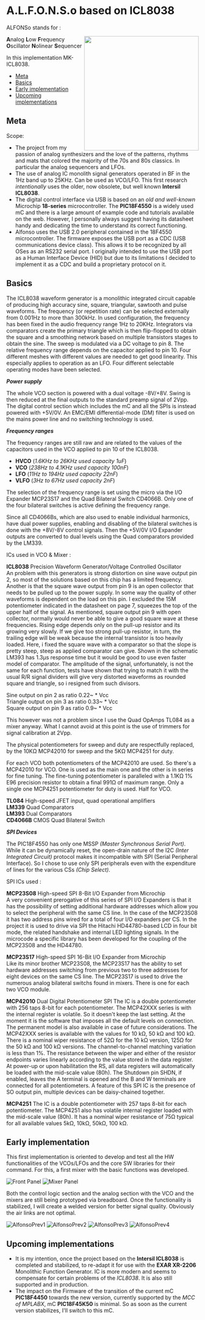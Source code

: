# A.L.F.O.N.S.o based on ICL8038

ALFONSo stands for :

<p align="right">
    <img align="right" width="300px"src="https://user-images.githubusercontent.com/122873753/222533968-67c840fd-441d-4f12-a997-181fa5d1333d.png">
</p>

**A**nalog
**L**ow 
**F**requency 
**O**scillator 
**N**olinear 
**S**equencer

In this implementation MK-ICL8038.

- [Meta](#meta)
- [Basics](#basics)
- [Early implementation](#early-implementation)
- [Upcoming implementations](#upcoming-implementations)

## Meta

Scope:

- The project from my passion of analog synthesizers and the love of the patterns, rhythms and mats that colored the majority of the 70s and 80s classics. In particular the analog sequencers and LFOs.
- The use of analog IC monolith signal generators operated in BF in the 1Hz band up to 25KHz. Can be used as VCO/LFO. This first research *intentionally* uses the older, now obsolete, but well known **Intersil ICL8038**.
- The digital control interface via USB is based on an *old and well-known* Microchip **18-series** microcontroller. The **PIC18F4550** is a widely used mC and there is a large amount of example code and tutorials available on the web.
  However, I personally always suggest having its datasheet handy and dedicating the time to understand its correct functioning.
- Alfonso uses the USB 2.0 peripheral contained in the 18F4550 microcontroller. The firmware exposes the USB port as a CDC (USB communications device class). This allows it to be recognized by all OSes as an RS232 serial port.
  I originally intended to use the USB port as a Human Interface Device (HID) but due to its limitations I decided to implement it as a CDC and build a proprietary protocol on it.
  
## Basics

The ICL8038 waveform generator is a monolithic integrated circuit capable of producing high accuracy sine, square, triangular, sawtooth and pulse waveforms. The frequency (or repetition rate) can be selected externally from 0.001Hz to more than 300kHz.
In used configuration, the frequency has been fixed in the audio frequency range 1Hz to 20KHz. Integrators via comparators create the primary triangle which is then flip-flopped to obtain the square and a smoothing network based on multiple transistors stages to obtain the sine.
The sweep is modulated via a DC voltage to pin 8. The relative frequency range depends on the capacitor applied to pin 10.
Four different meshes with different values are needed to get good linearity. This especially applies to operation as an LFO. Four different selectable operating modes have been selected.

***Power supply***

The whole VCO section is powered with a dual voltage -8V/+8V. Swing is then reduced at the final outputs to the standard preamp signal of 2Vpp.
The digital control section which includes the mC and all the SPIs is instead powered with +5V/0V.
An EMC/EMI differential-mode (DM) filter is used on the mains power line and no switching technology is used.

***Frequency ranges***

The frequency ranges are still raw and are related to the values of the capacitors used in the VCO applied to pin 10 of the ICL8038.

- **HVCO** (*1.6KHz to 26KHz used capacity 1uF*)
- **VCO** (*238Hz to 4.1KHz used capacity 100nF*)
- **LFO** (*11Hz to 194Hz used capacity 22nF*)
- **VLFO** (*3Hz to 67Hz used capacity 2nF*)

The selection of the frequency range is set using the micro via the I/O Expander MCP23S17 and the Quad Bilateral Switch CD4066B.
Only one of the four bilateral switches is active defining the frequency range.

Since all CD4066Bs, which are also used to enable individual harmonics, have dual power supplies, enabling and disabling of the bilateral switches is done with the +8V/-8V control signals. Then the +5V/0V I/O Expander outputs are converted to dual levels using the Quad comparators provided by the LM339.

ICs used in VCO & Mixer :

**ICL8038** Precision Waveform Generator/Voltage Controlled Oscillator<BR>
An problem with this generators is strong distortion on sine wave output pin 2, so most of the solutions based on this chip has a limited frequency.
Another is that the square wave output from pin 9 is an open collector that needs to be pulled up to the power supply. In some way the quality of other waveforms is dependent on the load on this pin. I excluded the 15M potentiometer indicated in the datasheet on page 7, squeezes the top of the upper half of the signal.
As mentioned, square output pin 9 with open collector, normally would never be able to give a good square wave at these frequencies. Rising edge depends only on the pull-up resistor and its growing very slowly. If we give too strong pull-up resistor, in turn, the trailing edge will be weak because the internal transistor is too heavily loaded. 
Here, i fixed the square wave with a comparator so that the slope is pretty steep, steep as applied comparator can give. Shown in the schematic LM393 has 1.3μs response time but it would be good to use even faster model of comparator.
The amplitude of the signal, unfortunately, is not the same for each function, tests have shown that trying to match it with the usual R/R signal dividers will give very distorted waveforms as rounded square and triangle, so i resigned from such divisors.

Sine output on pin 2 as ratio 0.22~ * Vcc<BR>
Triangle output on pin 3 as ratio 0.33~ * Vcc<BR>
Square output on pin 9 as ratio 0.9~ * Vcc<BR>

This however was not a problem since I use the Quad OpAmps TL084 as a mixer anyway. What I cannot avoid at this point is the use of trimmers for signal calibration at 2Vpp.

The physical potentiometers for sweep and duty are respectfully replaced, by the 10KΩ MCP42010 for sweep and the 5KΩ MCP4251 for duty.

For each VCO both potentiometers of the MCP42010 are used. So there's a MCP42010 for VCO. One is used as the main one and the other is in series for fine tuning. The fine-tuning potentiometer is paralleled with a 1.1KΩ 1% E96 precision resistor to obtain a final 991Ω of maximum range. Only a single one MCP4251 potentiometer for duty is used. Half for VCO.

**TL084** High-speed JFET input, quad operational amplifiers<BR>
**LM339** Quad Comparators<BR>
**LM393** Dual Comparators<BR>
**CD4066B** CMOS Quad Bilateral Switch<BR>

***SPI Devices***

The PIC18F4550 has only one MSSP *(Master Synchronous Serial Port)*. While it can be dynamically reset, the open-drain nature of the I2C *(Inter Integrated Circuit)* protocol makes it incompatible with SPI (Serial Peripheral Interface).
So I chose to use only SPI peripherals even with the expenditure of lines for the various CSs *(Chip Select)*.

SPI ICs used :

**MCP23S08** High-speed SPI 8-Bit I/O Expander from Microchip<BR>
A very convenient prerogative of this series of SPI I/O Expanders is that it has the possibility of setting additional hardware addresses which allow you to select the peripheral with the same CS line.
In the case of the MCP23S08 it has two address pins wired for a total of four I/O expanders per CS.
In the project it is used to drive via SPI the Hitachi HD44780-based LCD in four bit mode, the related handshake and internal LED lighting signals.
In the microcode a specific library has been developed for the coupling of the MCP23S08 and the HD44780.

**MCP23S17** High-speed SPI 16-Bit I/O Expander from Microchip<BR>
Like its minor brother MCP23S08, the MCP23S17 has the ability to set hardware addresses switching from previous two to three addresses for eight devices on the same CS line.
The MCP23S17 is used to drive the numerous analog bilateral switchs found in mixers. There is one for each two VCO module.
    
**MCP42010** Dual Digital Potentiometer SPI
The IC is a double potentiometer with 256 taps 8-bit for each potentiometer. The MCP42XXX series is with the internal register is volatile. So it doesn't keep the last setting. At the moment it is the software that imposes all the default levels on connection. The permanent model is also available in case of future considerations.
The MCP42XXX series is available with the values for 10 kΩ, 50 kΩ and 100 kΩ. There is a nominal wiper resistance of 52Ω for the 10 kΩ version, 125Ω for the 50 kΩ and 100 kΩ versions. The channel-to-channel matching variation is less than 1%. The resistance between the wiper and either of the resistor endpoints varies linearly according to the value stored in the data register. At power-up or upon habilitation the RS, all data registers will automatically be loaded with the mid-scale value (80h). The Shutdown pin SHDN, if enabled, leaves the A terminal is opened and the B and W terminals are connected for all potentiometers.
A feature of this SPI IC is the presence of SO output pin, multiple devices can be daisy-chained together.
    
**MCP4251**
The IC is a double potentiometer with 257 taps 8-bit for each potentiometer. The MCP4251 also has volatile internal register loaded with the mid-scale value (80h).
It has a nominal wiper resistance of 75Ω typical for all available values 5kΩ, 10kΩ, 50kΩ, 100 kΩ.

## Early implementation

This first implementation is oriented to develop and test all the HW functionalities of the VCOs/LFOs and the core SW libraries for their command.
For this, a first mixer with the basic functions was developed.

![Front Panel](https://user-images.githubusercontent.com/122873753/226573256-fed9c808-4e0c-47b5-81cf-c3ab95d98092.png)
![Mixer Panel](https://user-images.githubusercontent.com/122873753/226573380-3f527885-a70a-4488-9e40-b10083d6392b.png)

Both the control logic section and the analog section with the VCO and the mixers are still being prototyped via breadboard.
Once the functionality is stabilized, I will create a welded version for better signal quality. Obviously the air links are not optimal.
    
![AlfonsoPrev1](https://user-images.githubusercontent.com/122873753/227480448-d9f88da3-b6e7-4724-b1cf-c95f1440d193.jpg)
![AlfonsoPrev2](https://user-images.githubusercontent.com/122873753/227480695-c834970d-64e1-446c-83c7-bf464703e895.jpg)
![AlfonsoPrev3](https://user-images.githubusercontent.com/122873753/227480808-3e7da815-fb0a-47a2-801a-90feb77df93e.jpg)
![AlfonsoPrev4](https://user-images.githubusercontent.com/122873753/214313670-8de575b0-895b-4a02-b9fe-d2fca62c175e.jpg)

## Upcoming implementations

- It is my intention, once the project based on the **Intersil ICL8038** is completed and stabilized, to re-adapt it for use with the **EXAR XR-2206** Monolithic Function Generator.
  IC is more modern and seems to compensate for certain problems of the *ICL8038*. It is also still supported and in production.
- The impact on the Firmware of the transition of the current mC **PIC18F4450** towards the new version, currently supported by the *MCC of MPLABX*, mC **PIC18F45K50** is minimal.
  So as soon as the current version stabilizes, I'll switch to this mC.

